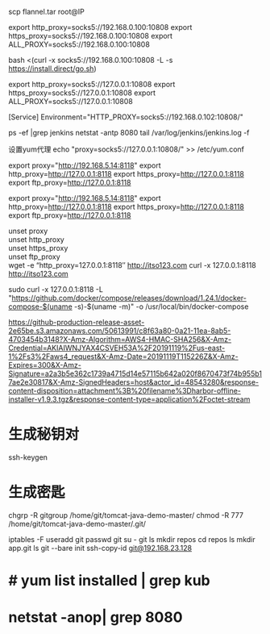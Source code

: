 scp  flannel.tar root@IP


export http_proxy=socks5://192.168.0.100:10808
export https_proxy=socks5://192.168.0.100:10808
export ALL_PROXY=socks5://192.168.0.100:10808
 

 bash <(curl -x socks5://192.168.0.100:10808 -L -s https://install.direct/go.sh)    


export http_proxy=socks5://127.0.0.1:10808
export https_proxy=socks5://127.0.0.1:10808
export ALL_PROXY=socks5://127.0.0.1:10808

[Service]
Environment="HTTP_PROXY=socks5://192.168.0.102:10808/"


ps -ef |grep jenkins
netstat -antp 8080
tail /var/log/jenkins/jenkins.log -f


设置yum代理
echo "proxy=socks5://127.0.0.1:10808/" >> /etc/yum.conf



export proxy="http://192.168.5.14:8118"
export http_proxy=http://127.0.0.1:8118
export https_proxy=http://127.0.0.1:8118
export ftp_proxy=http://127.0.0.1:8118


export proxy="http://192.168.5.14:8118"
export http_proxy=http://127.0.0.1:8118
export https_proxy=http://127.0.0.1:8118
export ftp_proxy=http://127.0.0.1:8118


unset proxy        
unset http_proxy                
unset https_proxy         
unset ftp_proxy           
wget -e “http_proxy=127.0.0.1:8118″  http://itso123.com
curl -x 127.0.0.1:8118  http://itso123.com

sudo curl  -x 127.0.0.1:8118 -L "https://github.com/docker/compose/releases/download/1.24.1/docker-compose-$(uname -s)-$(uname -m)" -o /usr/local/bin/docker-compose

https://github-production-release-asset-2e65be.s3.amazonaws.com/50613991/c8f63a80-0a21-11ea-8ab5-4703454b3148?X-Amz-Algorithm=AWS4-HMAC-SHA256&X-Amz-Credential=AKIAIWNJYAX4CSVEH53A%2F20191119%2Fus-east-1%2Fs3%2Faws4_request&X-Amz-Date=20191119T115226Z&X-Amz-Expires=300&X-Amz-Signature=a2a3b5e362c1739a4715d14e57115b642a020f8670473f74b955b17ae2e30817&X-Amz-SignedHeaders=host&actor_id=48543280&response-content-disposition=attachment%3B%20filename%3Dharbor-offline-installer-v1.9.3.tgz&response-content-type=application%2Foctet-stream
# 生成秘钥对
ssh-keygen
# 生成密匙
chgrp -R gitgroup /home/git/tomcat-java-demo-master/
chmod -R 777 /home/git/tomcat-java-demo-master/.git/

iptables -F
useradd git 
passwd git
su - git
ls
mkdir repos
cd repos
ls mkdir app.git
ls
git --bare init 
ssh-copy-id git@192.168.23.128
 # # yum list installed | grep kub
 # netstat -anop| grep 8080